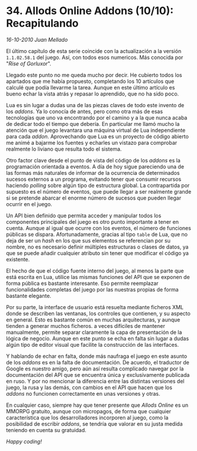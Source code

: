 # 34. Allods Online Addons (10/10): Recapitulando

_16-10-2010_ _Juan Mellado_

El último capítulo de esta serie coincide con la actualización a la versión ```1.1.02.58.1``` del juego. Así, con todos esos numericos. Más conocida por "_Rise of Gorluxor_".

Llegado este punto no me queda mucho por decir. He cubierto todos los apartados que me había propuesto, completando los 10 artículos que calculé que podía llevarme la tarea. Aunque en este último artículo es bueno echar la vista atrás y repasar lo aprendido, que no ha sido poco.

Lua es sin lugar a dudas una de las piezas claves de todo este invento de los _addons_. Ya lo conocía de antes, pero como otra más de esas tecnologías que uno va encontrando por el camino y a la que nunca acaba de dedicar todo el tiempo que debería. En particular me llamó mucho la atención que el juego levantara una máquina virtual de Lua independiente para cada _addon_. Aprovechando que Lua es un proyecto de código abierto me animé a bajarme los fuentes y echarles un vistazo para comprobar realmente lo liviano que resulta todo el sistema.

Otro factor clave desde el punto de vista del código de los _addons_ es la programación orientada a eventos. A día de hoy sigue pareciendo una de las formas más naturales de informar de la ocurrencia de determinados sucesos externos a un programa, evitando tener que consumir recursos haciendo _polling_ sobre algún tipo de estructura global. La contrapartida por supuesto es el número de eventos, que puede llegar a ser realmente grande si se pretende abarcar el enorme número de sucesos que pueden llegar ocurrir en el juego.

Un API bien definido que permita acceder y manipular todos los componentes principales del juego es otro punto importante a tener en cuenta. Aunque al igual que ocurre con los eventos, el número de funciones públicas se dispara. Afortunadamente, gracias al tipo ```table``` de Lua, que no deja de ser un _hash_ en los que sus elementos se referencian por su nombre, no es necesario definir múltiples estructuras o clases de datos, ya que se puede añadir cualquier atributo sin tener que modificar el código ya existente.

El hecho de que el código fuente interno del juego, al menos la parte que está escrita en Lua, utilice las mismas funciones del API que se exponen de forma pública es bastante interesante. Eso permite reemplazar funcionalidades completas del juego por las nuestras propias de forma bastante elegante.

Por su parte, la interface de usuario está resuelta mediante ficheros XML donde se describen las ventanas, los controles que contienen, y su aspecto en general. Esto es bastante común en muchas arquitecturas, y aunque tienden a generar muchos ficheros. a veces difíciles de mantener manualmente, permite separar claramente la capa de presentación de la lógica de negocio. Aunque en este punto se echa en falta sin lugar a dudas algún tipo de editor visual que facilite la construcción de las interfaces.

Y hablando de echar en falta, donde más naufraga el juego en este asunto de los _addons_ es en la falta de documentación. De acuerdo, el traductor de Google es nuestro amigo, pero aún así resulta complicado navegar por la documentación del API que se encuentra única y exclusivamente publicada en ruso. Y por no mencionar la diferencia entre las distintas versiones del juego, la rusa y las demás, con cambios en el API que hacen que los _addons_ no funcionen correctamente en unas versiones y otras.

En cualquier caso, siempre hay que tener presente que _Allods Online_ es un MMORPG gratuito, aunque con micropagos, de forma que cualquier característica que los desarrolladores incorporen al juego, como la posibilidad de escribir _addons_, se tendría que valorar en su justa medida teniendo en cuenta su gratuidad.

_Happy coding!_
